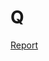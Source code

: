 # Q

[Report](https://app.powerbi.com/view?r=eyJrIjoiMTc1YWU2ZDUtNTM4Ni00ZmM1LWJkZDQtOTNlYjA1MGZiNWUwIiwidCI6IjhlNDZkN2U2LTNhYmMtNGJhYi05N2UyLTU1ZjIyYTgzOTgwMSJ9&pageName=ReportSection2267163e0cf81d248dc5&pageName=ReportSection72796bd9ed6143d770ec "Report")